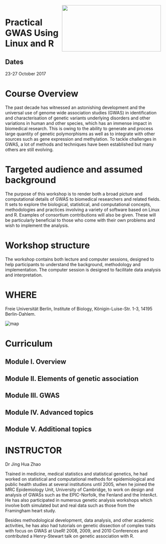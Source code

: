 <img src="https://image.jimcdn.com/app/cms/image/transf/dimension=571x10000:format=png/path/sc907c1c4cc8c1f1e/image/i71ccc2b41a89bd06/version/1470133774/image.png" height="150" width="320" align="right">


# Practical GWAS Using Linux and R

## Dates 

23-27 October 2017 

# Course Overview

The past decade has witnessed an astonishing development and the universal use of genome wide association studies (GWAS) in identification and characterisation of genetic variants underlying disorders and other variations in human and other species, which has an immense impact in biomedical research. This is owing to the ability to generate and process large quantity of genetic polymorphisms as well as to integrate with other sources such as gene expression and methylation. To tackle challenges in GWAS, a lot of methods and techniques have been established but many others are still evolving.

# Targeted audience and assumed background

The purpose of this workshop is to render both a broad picture and computational details of GWAS to biomedical researchers and related fields. It sets to explore the biological, statistical, and computational concepts, methodologies and practices involving a variety of software based on Linux and R. Examples of consortium contributions will also be given. These will be particularly beneficial to those who come with their own problems and wish to implement the analysis.

# Workshop structure

The workshop contains both lecture and computer sessions, designed to help participants to understand the background, methodology and implementation. The computer session is designed to facilitate data analysis and interpretation.

# WHERE

Freie Universität Berlin, Institute of Biology, Königin-Luise-Str. 1-3, 14195 Berlin-Dahlem.

![map](https://image.jimcdn.com/app/cms/image/transf/none/path/sc907c1c4cc8c1f1e/image/i501c0825ca0ccc93/version/1488797144/image.jpg)

# Curriculum

## Module I. Overview

## Module II. Elements of genetic association

## Module III. GWAS

## Module IV. Advanced topics 

## Module V. Additional topics

# INSTRUCTOR

Dr Jing Hua Zhao

Trained in medicine, medical statistics and statistical genetics, he had worked on statistical and computational methods for epidemiological and public health studies at several institutions until 2005, when he joined the MRC Epidemiology Unit, University of Cambridge, to work on design and analysis of GWASs such as the EPIC-Norfolk, the Fenland and the InterAct. He has also participated in numerous genetic analysis workshops which involve both simulated but and real data such as those from the Framingham heart study.

Besides methodological development, data analysis, and other academic activities, he has also had tutorials on genetic dissection of complex traits with focus on GWAS at UseR! 2008, 2009, and 2010 Conferences and contributed a Henry-Stewart talk on genetic association with R.


